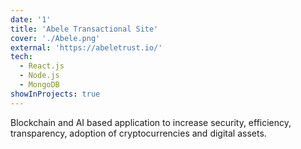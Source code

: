 ```yaml
---
date: '1'
title: 'Abele Transactional Site'
cover: './Abele.png'
external: 'https://abeletrust.io/'
tech:
  - React.js
  - Node.js
  - MongoDB
showInProjects: true
---
```


Blockchain and AI based application to increase security, efficiency, transparency, adoption of cryptocurrencies and digital assets.
